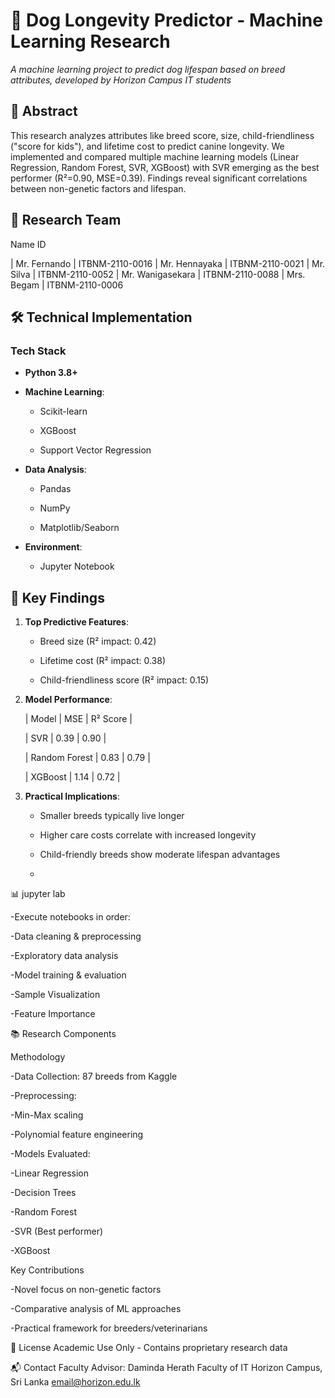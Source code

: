 # 🐶 Dog Longevity Predictor - Machine Learning Research

*A machine learning project to predict dog lifespan based on breed attributes, developed by Horizon Campus IT students*

## 📌 Abstract

This research analyzes attributes like breed score, size, child-friendliness ("score for kids"), and lifetime cost to predict canine longevity. We implemented and compared multiple machine learning models (Linear Regression, Random Forest, SVR, XGBoost) with SVR emerging as the best performer (R²=0.90, MSE=0.39). Findings reveal significant correlations between non-genetic factors and lifespan.

## 👥 Research Team

  Name  ID 

| Mr. Fernando | ITBNM-2110-0016
| Mr. Hennayaka | ITBNM-2110-0021 
| Mr. Silva | ITBNM-2110-0052 
| Mr. Wanigasekara | ITBNM-2110-0088 
| Mrs. Begam | ITBNM-2110-0006 

## 🛠️ Technical Implementation

### Tech Stack

- **Python 3.8+**
- **Machine Learning**:
  
  - Scikit-learn
    
  - XGBoost
    
  - Support Vector Regression
    
- **Data Analysis**:
  
  - Pandas
    
  - NumPy
    
  - Matplotlib/Seaborn
    
- **Environment**:
  
  - Jupyter Notebook

## 🔑 Key Findings

1. **Top Predictive Features**:
   
   - Breed size (R² impact: 0.42)
     
   - Lifetime cost (R² impact: 0.38)
     
   - Child-friendliness score (R² impact: 0.15)

3. **Model Performance**:
   
   | Model | MSE | R² Score |
   
   
   | SVR | 0.39 | 0.90 |
   
   | Random Forest | 0.83 | 0.79 |
   
   | XGBoost | 1.14 | 0.72 |

5. **Practical Implications**:
   
   - Smaller breeds typically live longer
     
   - Higher care costs correlate with increased longevity
     
   - Child-friendly breeds show moderate lifespan advantages
  
   - 
📊 jupyter lab

-Execute notebooks in order:

-Data cleaning & preprocessing

-Exploratory data analysis

-Model training & evaluation

-Sample Visualization

-Feature Importance

📚 Research Components

Methodology

-Data Collection: 87 breeds from Kaggle

-Preprocessing:

-Min-Max scaling

-Polynomial feature engineering

-Models Evaluated:

-Linear Regression

-Decision Trees

-Random Forest

-SVR (Best performer)

-XGBoost

Key Contributions

-Novel focus on non-genetic factors

-Comparative analysis of ML approaches

-Practical framework for breeders/veterinarians

📜 License
Academic Use Only - Contains proprietary research data

📬 Contact
Faculty Advisor: Daminda Herath
Faculty of IT
Horizon Campus, Sri Lanka
email@horizon.edu.lk
